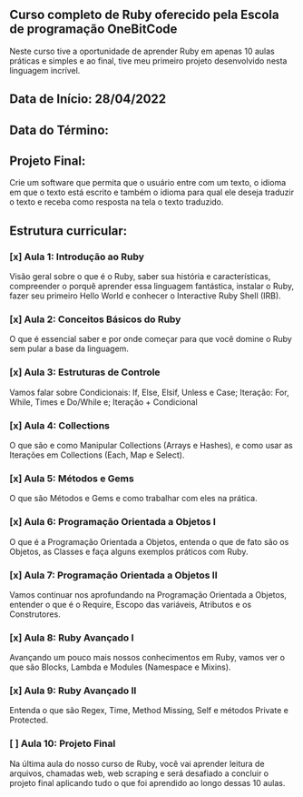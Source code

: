 ## Curso completo de Ruby oferecido pela Escola de programação OneBitCode

Neste curso tive a oportunidade de aprender Ruby em apenas 10 aulas práticas e simples e ao final, tive meu primeiro projeto desenvolvido nesta linguagem incrível.

## Data de Início: 28/04/2022
## Data do Término: 

## Projeto Final:

Crie um software que permita que o usuário entre com um texto, o idioma em que o texto está escrito e também o idioma para qual ele deseja traduzir o texto e receba como resposta na tela o texto traduzido.

## Estrutura curricular:

### [x] Aula 1: Introdução ao Ruby
Visão geral sobre o que é o Ruby, saber sua história e características, compreender o porquê aprender essa linguagem fantástica, instalar o Ruby, fazer seu primeiro Hello World e conhecer o Interactive Ruby Shell (IRB).
 

### [x] Aula 2: Conceitos Básicos do Ruby
O que é essencial saber e por onde começar para que você domine o Ruby sem pular a base da linguagem.
 

### [x] Aula 3: Estruturas de Controle
Vamos falar sobre Condicionais: If, Else, Elsif, Unless e Case; Iteração: For, While, Times e Do/While e; Iteração + Condicional 
 

### [x] Aula 4: Collections
O que são e como Manipular Collections (Arrays e Hashes), e como usar as Iterações em Collections (Each, Map e Select).
 

### [x] Aula 5: Métodos e Gems
O que são Métodos e Gems e como trabalhar com eles na prática.
 

### [x] Aula 6: Programação Orientada a Objetos I
O que é a Programação Orientada a Objetos, entenda o que de fato são os Objetos, as Classes e faça alguns exemplos práticos com Ruby.
 

### [x] Aula 7: Programação Orientada a Objetos II
Vamos continuar nos aprofundando na Programação Orientada a Objetos, entender o que é o Require, Escopo das variáveis, Atributos e os Construtores.
 

### [x] Aula 8: Ruby Avançado I
Avançando um pouco mais nossos conhecimentos em Ruby, vamos ver o que são Blocks, Lambda e Modules (Namespace e Mixins).
 

### [x] Aula 9: Ruby Avançado II
Entenda o que são Regex, Time, Method Missing, Self e métodos Private e Protected.
 

### [ ] Aula 10: Projeto Final
Na última aula do nosso curso de Ruby, você vai aprender leitura de arquivos, chamadas web, web scraping e será desafiado a concluir o projeto final aplicando tudo o que foi aprendido ao longo dessas 10 aulas.
